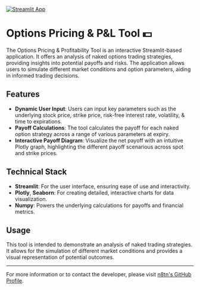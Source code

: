 [![Streamlit App](https://static.streamlit.io/badges/streamlit_badge_black_white.svg)](https://option-pricing-tool.streamlit.app)

# Options Pricing & P&L Tool 💵

The Options Pricing & Profitability Tool is an interactive Streamlit-based application. It offers an analysis of naked options trading strategies, providing insights into potential payoffs and risks. The application allows users to simulate different market conditions and option parameters, aiding in informed trading decisions.

## Features

- **Dynamic User Input**: Users can input key parameters such as the underlying stock price, strike price, risk-free interest rate, volatility, & time to expirations.
- **Payoff Calculations**: The tool calculates the payoff for each naked option strategy across a range of various parameters at expiry.
- **Interactive Payoff Diagram**: Visualize the net payoff with an intuitive Plotly graph, highlighting the different payoff scenarious across spot and strike prices.

## Technical Stack

- **Streamlit**: For the user interface, ensuring ease of use and interactivity.
- **Plotly**, **Seaborn**: For creating detailed, interactive charts for data visualization.
- **Numpy**: Powers the underlying calculations for payoffs and financial metrics.

## Usage

This tool is intended to demonstrate an analysis of naked trading strategies. It allows for the simulation of different market conditions and provides a visual representation of potential outcomes.

---

For more information or to contact the developer, please visit [n8tn's GitHub Profile](https://github.com/n8tn).




